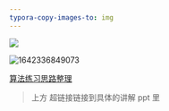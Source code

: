 ```yaml
---
typora-copy-images-to: img
---
```


![](F:\web前端\学习笔记\duyi\算法\img\普利姆算法.png)

![1642336849073](F:\web前端\学习笔记\duyi\算法\img\1642336849073.png)

[算法练习思路整理](算法练习思路整理.pptx)

> 上方 超链接链接到具体的讲解 ppt 里

